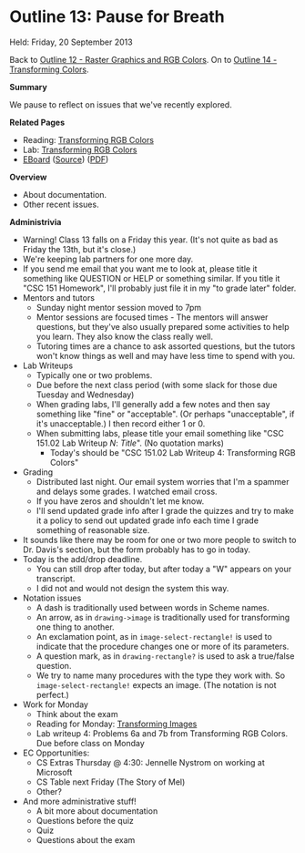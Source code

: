 Outline 13: Pause for Breath
============================

Held: Friday, 20 September 2013

Back to [Outline 12 - Raster Graphics and RGB Colors](outline.12.html).
On to [Outline 14 - Transforming Colors](outline.14.html).

**Summary**

We pause to reflect on issues that we've recently explored.

**Related Pages**

* Reading: [Transforming RGB Colors](../readings/transforming-rgb-reading.html)
* Lab: [Transforming RGB Colors](../labs/transforming-rgb-lab.html)
* [EBoard](../eboards/13.html) 
  ([Source](../eboards/13.md))
  ([PDF](../eboards/13.pdf))

**Overview**

* About documentation.
* Other recent issues.

**Administrivia**

* Warning!  Class 13 falls on a Friday this year.  (It's not quite as bad
  as Friday the 13th, but it's close.)
* We're keeping lab partners for one more day.
* If you send me email that you want me to look at, please title it
  something like QUESTION or HELP or something similar.  If you title
  it "CSC 151 Homework", I'll probably just file it in my "to grade
  later" folder.
* Mentors and tutors
    * Sunday night mentor session moved to 7pm
    * Mentor sessions are focused times - The mentors will answer questions,
      but they've also usually prepared some activities to help you learn.
      They also know the class really well.
    * Tutoring times are a chance to ask assorted questions, but the tutors
      won't know things as well and may have less time to spend with you.
* Lab Writeups
    * Typically one or two problems.
    * Due before the next class period (with some slack for those due
      Tuesday and Wednesday)
    * When grading labs, I'll generally add a few notes and then say
      something like "fine" or "acceptable".  (Or perhaps "unacceptable",
      if it's unacceptable.)  I then record either 1 or 0.
    * When submitting labs, please title your email something like 
      "CSC 151.02 Lab Writeup *N*: *Title*".  (No quotation marks)
        * Today's should be "CSC 151.02 Lab Writeup 4: Transforming RGB Colors"
* Grading
    * Distributed last night.  Our email system worries that I'm a spammer
      and delays some grades.  I watched email cross.  
    * If you have zeros and shouldn't let me know.
    * I'll send updated grade info after I grade the quizzes and try to make it
      a policy to send out updated grade info each time I grade something
      of reasonable size.
* It sounds like there may be room for one or two more people to switch
  to Dr. Davis's section, but the form probably has to go in today.
* Today is the add/drop deadline.  
    * You can still drop after today, but after today a "W" appears on your transcript.
    * I did not and would not design the system this way.
* Notation issues
    * A dash is traditionally used between words in Scheme names.
    * An arrow, as in `drawing->image` is traditionally used for transforming
      one thing to another.
    * An exclamation point, as in `image-select-rectangle!` is used to
      indicate that the procedure changes one or more of its parameters.
    * A question mark, as in `drawing-rectangle?` is used to ask a
      true/false question.
    * We try to name many procedures with the type they work with.
      So <code>image-select-rectangle!</code> expects an image.
      (The notation is not perfect.)
* Work for Monday
    * Think about the exam
    * Reading for Monday: [Transforming Images](../readings/transforming-images-reading.html)
    * Lab writeup 4: Problems 6a and 7b from Transforming RGB Colors.  
      Due before class on Monday
* EC Opportunities:
    * CS Extras Thursday @ 4:30: Jennelle Nystrom on working at Microsoft
    * CS Table next Friday (The Story of Mel)
    * Other?
* And more administrative stuff!
    * A bit more about documentation
    * Questions before the quiz
    * Quiz
    * Questions about the exam


